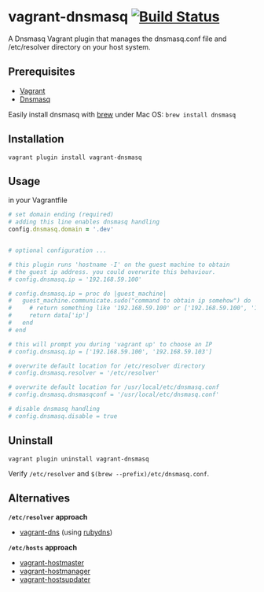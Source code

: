 # vagrant-dnsmasq [![Build Status](https://travis-ci.org/mattes/vagrant-dnsmasq.png?branch=master)](https://travis-ci.org/mattes/vagrant-dnsmasq)

A Dnsmasq Vagrant plugin that manages the dnsmasq.conf file and /etc/resolver directory on your host system.

## Prerequisites
 * [Vagrant](http://www.vagrantup.com)
 * [Dnsmasq](http://www.thekelleys.org.uk/dnsmasq/doc.html) 

Easily install dnsmasq with [brew](http://mxcl.github.io/homebrew/) under Mac OS:
 ```brew install dnsmasq```


## Installation
```
vagrant plugin install vagrant-dnsmasq
```

## Usage
in your Vagrantfile
```ruby
# set domain ending (required)
# adding this line enables dnsmasq handling
config.dnsmasq.domain = '.dev'


# optional configuration ...

# this plugin runs 'hostname -I' on the guest machine to obtain
# the guest ip address. you could overwrite this behaviour.
# config.dnsmasq.ip = '192.168.59.100'

# config.dnsmasq.ip = proc do |guest_machine| 
#   guest_machine.communicate.sudo("command to obtain ip somehow") do |type, data| 
#     # return something like '192.168.59.100' or ['192.168.59.100', '192.168.59.103']
#     return data['ip']
#   end
# end

# this will prompt you during 'vagrant up' to choose an IP
# config.dnsmasq.ip = ['192.168.59.100', '192.168.59.103']

# overwrite default location for /etc/resolver directory
# config.dnsmasq.resolver = '/etc/resolver'

# overwrite default location for /usr/local/etc/dnsmasq.conf
# config.dnsmasq.dnsmasqconf = '/usr/local/etc/dnsmasq.conf'

# disable dnsmasq handling
# config.dnsmasq.disable = true
```

## Uninstall
```
vagrant plugin uninstall vagrant-dnsmasq
```

Verify ```/etc/resolver``` and ```$(brew --prefix)/etc/dnsmasq.conf```.


## Alternatives

__`/etc/resolver` approach__
* [vagrant-dns](https://github.com/BerlinVagrant/vagrant-dns) (using [rubydns](http://www.codeotaku.com/projects/rubydns/index.en))

__`/etc/hosts` approach__
* [vagrant-hostmaster](https://github.com/mosaicxm/vagrant-hostmaster)
* [vagrant-hostmanager](https://github.com/smdahlen/vagrant-hostmanager)
* [vagrant-hostsupdater](https://github.com/cogitatio/vagrant-hostsupdater)
